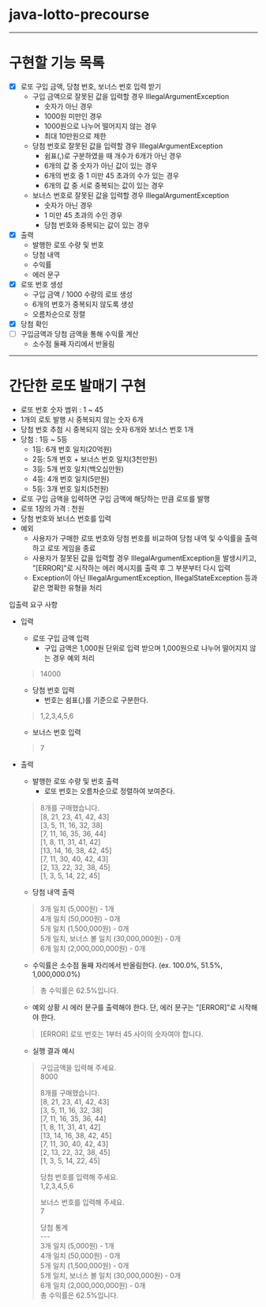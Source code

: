 # java-lotto-precourse
- - - 
# 구현할 기능 목록
- [x] 로또 구입 금액, 당첨 번호, 보너스 번호 입력 받기
  - 구입 금액으로 잘못된 값을 입력할 경우 IllegalArgumentException
    - 숫자가 아닌 경우
    - 1000원 미만인 경우
    - 1000원으로 나누어 떨어지지 않는 경우
    - 최대 10만원으로 제한
  - 당첨 번호로 잘못된 값을 입력할 경우 IllegalArgumentException
    - 쉼표(,)로 구분하였을 때 개수가 6개가 아닌 경우
    - 6개의 값 중 숫자가 아닌 값이 있는 경우
    - 6개의 번호 중 1 미만 45 초과의 수가 있는 경우
    - 6개의 값 중 서로 중복되는 값이 있는 경우
  - 보너스 번호로 잘못된 값을 입력할 경우 IllegalArgumentException
    - 숫자가 아닌 경우
    - 1 미만 45 초과의 수인 경우
    - 당첨 번호와 중복되는 값이 있는 경우
- [x] 출력
  - 발행한 로또 수량 및 번호
  - 당첨 내역
  - 수익률
  - 에러 문구
- [x] 로또 번호 생성
  - 구입 금액 / 1000 수량의 로또 생성
  - 6개의 번호가 중복되지 않도록 생성
  - 오름차순으로 정렬
- [x] 당첨 확인
- [ ] 구입금액과 당첨 금액을 통해 수익률 계산
  - 소수점 둘째 자리에서 반올림
- - -
# 간단한 로또 발매기 구현
  * 로또 번호 숫자 범위 : 1 ~ 45   
  * 1개의 로토 발행 시 중복되지 않는 숫자 6개
  * 당첨 번호 추첨 시 중복되지 않는 숫자 6개와 보너스 번호 1개
  * 당첨 : 1등 ~ 5등
    * 1등: 6개 번호 일치(20억원)
    * 2등: 5개 번호 + 보너스 번호 일치(3천만원)
    * 3등: 5개 번호 일치(백오십만원)
    * 4등: 4개 번호 일치(5만원) 
    * 5등: 3개 번호 일치(5천원)
  * 로또 구입 금액을 입력하면 구입 금액에 해당하는 만큼 로또를 발행
  * 로또 1장의 가격 : 천원
  * 당첨 번호와 보너스 번호를 입력
  * 예외
    * 사용자가 구매한 로또 번호와 당첨 번호를 비교하여 당첨 내역 및 수익률을 출력하고 로또 게임을 종료
    * 사용자가 잘못된 값을 입력할 경우 IllegalArgumentException을 발생시키고, "[ERROR]"로 시작하는 에러 메시지를 출력 후 그 부분부터 다시 입력
    * Exception이 아닌 IllegalArgumentException, IllegalStateException 등과 같은 명확한 유형을 처리

입출력 요구 사항
* 입력
  * 로또 구입 금액 입력
    * 구입 금액은 1,000원 단위로 입력 받으며 1,000원으로 나누어 떨어지지 않는 경우 예외 처리
  > 14000
  * 당첨 번호 입력
    * 번호는 쉼표(,)를 기준으로 구분한다.
  > 1,2,3,4,5,6
  * 보너스 번호 입력
  > 7

* 출력
  * 발행한 로또 수량 및 번호 출력
    * 로또 번호는 오름차순으로 정렬하여 보여준다.
  > 8개를 구매했습니다.  
  > [8, 21, 23, 41, 42, 43]  
  > [3, 5, 11, 16, 32, 38]  
  > [7, 11, 16, 35, 36, 44]  
  > [1, 8, 11, 31, 41, 42]  
  > [13, 14, 16, 38, 42, 45]  
  > [7, 11, 30, 40, 42, 43]  
  > [2, 13, 22, 32, 38, 45]  
  > [1, 3, 5, 14, 22, 45]
  * 당첨 내역 출력
  > 3개 일치 (5,000원) - 1개  
  > 4개 일치 (50,000원) - 0개  
  > 5개 일치 (1,500,000원) - 0개  
  > 5개 일치, 보너스 볼 일치 (30,000,000원) - 0개  
  > 6개 일치 (2,000,000,000원) - 0개
  * 수익률은 소수점 둘째 자리에서 반올림한다. (ex. 100.0%, 51.5%, 1,000,000.0%)
  > 총 수익률은 62.5%입니다.
  * 예외 상황 시 에러 문구를 출력해야 한다. 단, 에러 문구는 "[ERROR]"로 시작해야 한다.
  > [ERROR] 로또 번호는 1부터 45 사이의 숫자여야 합니다.
  * 실행 결과 예시
  > 구입금액을 입력해 주세요.  
  > 8000
  >
  > 8개를 구매했습니다.  
  > [8, 21, 23, 41, 42, 43]  
  > [3, 5, 11, 16, 32, 38]  
  > [7, 11, 16, 35, 36, 44]  
  > [1, 8, 11, 31, 41, 42]  
  > [13, 14, 16, 38, 42, 45]  
  > [7, 11, 30, 40, 42, 43]  
  > [2, 13, 22, 32, 38, 45]  
  > [1, 3, 5, 14, 22, 45]
  > 
  > 당첨 번호를 입력해 주세요.   
  > 1,2,3,4,5,6
  >
  > 보너스 번호를 입력해 주세요.   
  > 7  
  > 
  > 당첨 통계  
  > \---  
  > 3개 일치 (5,000원) - 1개  
  > 4개 일치 (50,000원) - 0개  
  > 5개 일치 (1,500,000원) - 0개  
  > 5개 일치, 보너스 볼 일치 (30,000,000원) - 0개  
  > 6개 일치 (2,000,000,000원) - 0개  
  > 총 수익률은 62.5%입니다.